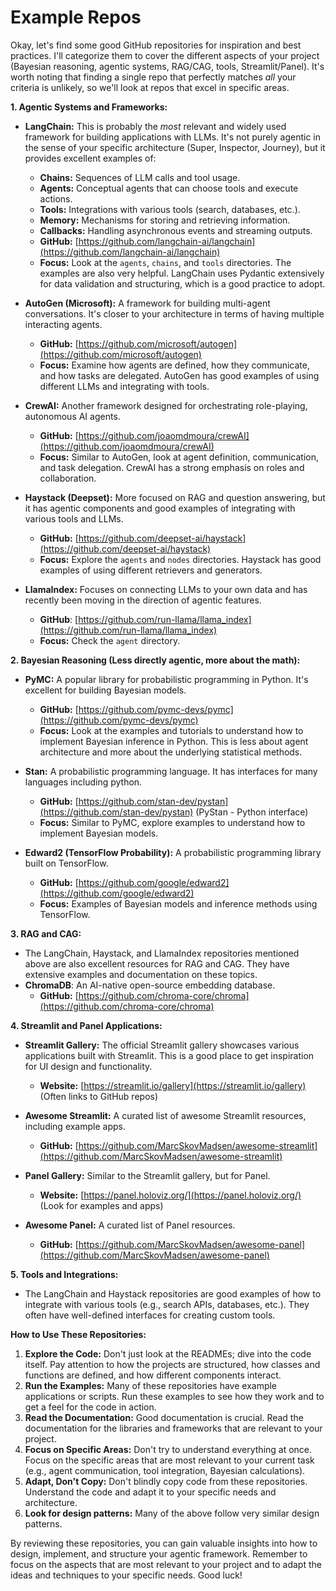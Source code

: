 # Example Repos

Okay, let's find some good GitHub repositories for inspiration and best practices. I'll categorize them to cover the different aspects of your project (Bayesian reasoning, agentic systems, RAG/CAG, tools, Streamlit/Panel). It's worth noting that finding a single repo that perfectly matches *all* your criteria is unlikely, so we'll look at repos that excel in specific areas.

**1. Agentic Systems and Frameworks:**

*   **LangChain:** This is probably the *most* relevant and widely used framework for building applications with LLMs. It's not purely agentic in the sense of your specific architecture (Super, Inspector, Journey), but it provides excellent examples of:
    *   **Chains:** Sequences of LLM calls and tool usage.
    *   **Agents:** Conceptual agents that can choose tools and execute actions.
    *   **Tools:** Integrations with various tools (search, databases, etc.).
    *   **Memory:** Mechanisms for storing and retrieving information.
    *   **Callbacks:** Handling asynchronous events and streaming outputs.
    *   **GitHub:** [https://github.com/langchain-ai/langchain](https://github.com/langchain-ai/langchain)
    *   **Focus:** Look at the `agents`, `chains`, and `tools` directories.  The examples are also very helpful.  LangChain uses Pydantic extensively for data validation and structuring, which is a good practice to adopt.

*   **AutoGen (Microsoft):** A framework for building multi-agent conversations.  It's closer to your architecture in terms of having multiple interacting agents.
    *   **GitHub:** [https://github.com/microsoft/autogen](https://github.com/microsoft/autogen)
    *   **Focus:**  Examine how agents are defined, how they communicate, and how tasks are delegated.  AutoGen has good examples of using different LLMs and integrating with tools.

*   **CrewAI:** Another framework designed for orchestrating role-playing, autonomous AI agents.
    *   **GitHub:** [https://github.com/joaomdmoura/crewAI](https://github.com/joaomdmoura/crewAI)
    *   **Focus:** Similar to AutoGen, look at agent definition, communication, and task delegation.  CrewAI has a strong emphasis on roles and collaboration.

*   **Haystack (Deepset):** More focused on RAG and question answering, but it has agentic components and good examples of integrating with various tools and LLMs.
    *   **GitHub:** [https://github.com/deepset-ai/haystack](https://github.com/deepset-ai/haystack)
    *   **Focus:** Explore the `agents` and `nodes` directories.  Haystack has good examples of using different retrievers and generators.

*  **LlamaIndex:** Focuses on connecting LLMs to your own data and has recently been moving in the direction of agentic features.
    * **GitHub**: [https://github.com/run-llama/llama_index](https://github.com/run-llama/llama_index)
    * **Focus:** Check the `agent` directory.

**2. Bayesian Reasoning (Less directly agentic, more about the math):**

*   **PyMC:** A popular library for probabilistic programming in Python. It's excellent for building Bayesian models.
    *   **GitHub:** [https://github.com/pymc-devs/pymc](https://github.com/pymc-devs/pymc)
    *   **Focus:**  Look at the examples and tutorials to understand how to implement Bayesian inference in Python. This is less about agent architecture and more about the underlying statistical methods.

*   **Stan:** A probabilistic programming language. It has interfaces for many languages including python.
    *   **GitHub:** [https://github.com/stan-dev/pystan](https://github.com/stan-dev/pystan) (PyStan - Python interface)
    *   **Focus:**  Similar to PyMC, explore examples to understand how to implement Bayesian models.

*   **Edward2 (TensorFlow Probability):**  A probabilistic programming library built on TensorFlow.
    *   **GitHub:** [https://github.com/google/edward2](https://github.com/google/edward2)
    *   **Focus:** Examples of Bayesian models and inference methods using TensorFlow.

**3. RAG and CAG:**

*   The LangChain, Haystack, and LlamaIndex repositories mentioned above are also excellent resources for RAG and CAG. They have extensive examples and documentation on these topics.
*  **ChromaDB**: An AI-native open-source embedding database.
    * **GitHub:** [https://github.com/chroma-core/chroma](https://github.com/chroma-core/chroma)

**4. Streamlit and Panel Applications:**

*   **Streamlit Gallery:** The official Streamlit gallery showcases various applications built with Streamlit.  This is a good place to get inspiration for UI design and functionality.
    *   **Website:** [https://streamlit.io/gallery](https://streamlit.io/gallery)  (Often links to GitHub repos)

*   **Awesome Streamlit:** A curated list of awesome Streamlit resources, including example apps.
    *   **GitHub:** [https://github.com/MarcSkovMadsen/awesome-streamlit](https://github.com/MarcSkovMadsen/awesome-streamlit)

*   **Panel Gallery:** Similar to the Streamlit gallery, but for Panel.
    *   **Website:** [https://panel.holoviz.org/](https://panel.holoviz.org/) (Look for examples and apps)

*   **Awesome Panel:**  A curated list of Panel resources.
    *   **GitHub:** [https://github.com/MarcSkovMadsen/awesome-panel](https://github.com/MarcSkovMadsen/awesome-panel)

**5. Tools and Integrations:**

*   The LangChain and Haystack repositories are good examples of how to integrate with various tools (e.g., search APIs, databases, etc.). They often have well-defined interfaces for creating custom tools.

**How to Use These Repositories:**

1.  **Explore the Code:** Don't just look at the READMEs; dive into the code itself.  Pay attention to how the projects are structured, how classes and functions are defined, and how different components interact.
2.  **Run the Examples:** Many of these repositories have example applications or scripts.  Run these examples to see how they work and to get a feel for the code in action.
3.  **Read the Documentation:** Good documentation is crucial.  Read the documentation for the libraries and frameworks that are relevant to your project.
4.  **Focus on Specific Areas:** Don't try to understand everything at once. Focus on the specific areas that are most relevant to your current task (e.g., agent communication, tool integration, Bayesian calculations).
5.  **Adapt, Don't Copy:**  Don't blindly copy code from these repositories.  Understand the code and adapt it to your specific needs and architecture.
6. **Look for design patterns:** Many of the above follow very similar design patterns.

By reviewing these repositories, you can gain valuable insights into how to design, implement, and structure your agentic framework. Remember to focus on the aspects that are most relevant to your project and to adapt the ideas and techniques to your specific needs. Good luck!

